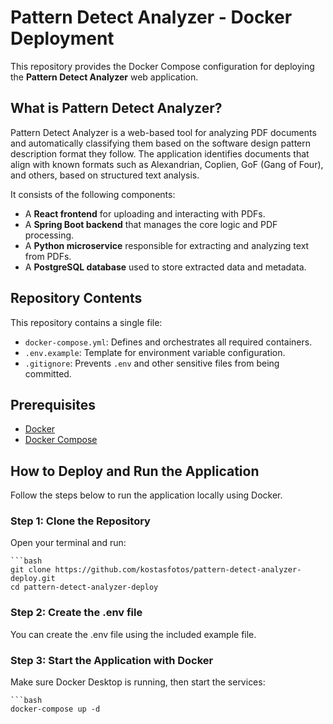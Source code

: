# Pattern Detect Analyzer - Docker Deployment

This repository provides the Docker Compose configuration for deploying the **Pattern Detect Analyzer** web application.

## What is Pattern Detect Analyzer?

Pattern Detect Analyzer is a web-based tool for analyzing PDF documents and automatically classifying them based on the software design pattern description format they follow.
The application identifies documents that align with known formats such as Alexandrian, Coplien, GoF (Gang of Four), and others, based on structured text analysis.

It consists of the following components:
- A **React frontend** for uploading and interacting with PDFs.
- A **Spring Boot backend** that manages the core logic and PDF processing.
- A **Python microservice** responsible for extracting and analyzing text from PDFs.
- A **PostgreSQL database** used to store extracted data and metadata.

## Repository Contents

This repository contains a single file:

- `docker-compose.yml`: Defines and orchestrates all required containers.
- `.env.example`: Template for environment variable configuration.
- `.gitignore`: Prevents `.env` and other sensitive files from being committed.

## Prerequisites

- [Docker](https://www.docker.com/products/docker-desktop)
- [Docker Compose](https://docs.docker.com/compose/)

## How to Deploy and Run the Application

Follow the steps below to run the application locally using Docker.

### Step 1: Clone the Repository

Open your terminal and run:

	```bash
	git clone https://github.com/kostasfotos/pattern-detect-analyzer-deploy.git
	cd pattern-detect-analyzer-deploy
	

### Step 2: Create the .env file

You can create the .env file using the included example file.

### Step 3: Start the Application with Docker

Make sure Docker Desktop is running, then start the services:

	```bash
	docker-compose up -d
	
